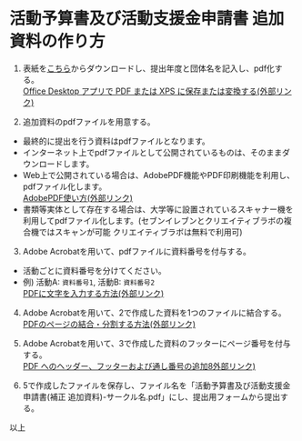 # 活動予算書及び活動支援金申請書 追加資料の作り方

1. 表紙を[こちら](https://github.com/fit-sogokanri/documents/raw/main/budget-and-grant/inital/distribution/%E6%B4%BB%E5%8B%95%E4%BA%88%E7%AE%97%E6%9B%B8%E5%8F%8A%E3%81%B3%E6%B4%BB%E5%8B%95%E6%94%AF%E6%8F%B4%E9%87%91%E7%94%B3%E8%AB%8B%E6%9B%B8%20%E8%BF%BD%E5%8A%A0%E8%B3%87%E6%96%99%20%E8%A1%A8%E7%B4%99%E3%83%86%E3%83%B3%E3%83%97%E3%83%AC%E3%83%BC%E3%83%88.docx)からダウンロードし、提出年度と団体名を記入し、pdf化する。  
[Office Desktop アプリで PDF または XPS に保存または変換する(外部リンク)](https://support.microsoft.com/ja-jp/office/office-desktop-%E3%82%A2%E3%83%97%E3%83%AA%E3%81%A7-pdf-%E3%81%BE%E3%81%9F%E3%81%AF-xps-%E3%81%AB%E4%BF%9D%E5%AD%98%E3%81%BE%E3%81%9F%E3%81%AF%E5%A4%89%E6%8F%9B%E3%81%99%E3%82%8B-d85416c5-7d77-4fd6-a216-6f4bf7c7c110)

2. 追加資料のpdfファイルを用意する。  
- 最終的に提出を行う資料はpdfファイルとなります。  
- インターネット上でpdfファイルとして公開されているものは、そのままダウンロードします。
- Web上で公開されている場合は、AdobePDF機能やPDF印刷機能を利用し、pdfファイル化します。  
[AdobePDF使い方(外部リンク)](https://www.adobe.com/jp/acrobat/hub/how-to/how-to-convert-web-page-to-pdf)
- 書類等実体として存在する場合は、大学等に設置されているスキャナー機を利用してpdfファイル化します。(セブンイレブンとクリエイティブラボの複合機ではスキャンが可能 クリエイティブラボは無料で利用可)

3. Adobe Acrobatを用いて、pdfファイルに資料番号を付与する。  
- 活動ごとに資料番号を分けてください。  
- 例)  活動A: `資料番号1`, 活動B: `資料番号2`    
[PDFに文字を入力する方法(外部リンク)](https://www.adobe.com/jp/acrobat/hub/how-to/how-to-write-on-pdf-pc)

4. Adobe Acrobatを用いて、2で作成した資料を1つのファイルに結合する。  
[PDFのページの結合・分割する方法(外部リンク)](https://helpx.adobe.com/jp/acrobat/how-to/combine-merge-split-extract-pdf-files.html)

5. Adobe Acrobatを用いて、3で作成した資料のフッターにページ番号を付与する。  
[PDF へのヘッダー、フッターおよび通し番号の追加8外部リンク)](https://helpx.adobe.com/jp/acrobat/using/add-headers-footers-pdfs.html)

6. 5で作成したファイルを保存し、ファイル名を「活動予算書及び活動支援金申請書(補正 追加資料)-サークル名.pdf」にし、提出用フォームから提出する。

以上
